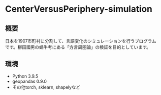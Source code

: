 # CenterVersusPeriphery-simulation

## 概要
日本を1907市町村に分割して、言語変化のシミュレーションを行うプログラムです。柳田國男の蝸牛考にある「方言周圏論」の検証を目的としています。

## 環境
- Python 3.9.5
- geopandas 0.9.0
- その他torch, sklearn, shapelyなど
